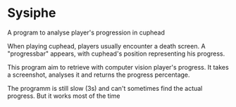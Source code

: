 # Sysiphe
A program to analyse player's progression in cuphead 

When playing cuphead, players usually encounter a death screen. A "progressbar" appears, with cuphead's position representing his progress.

This program aim to retrieve with computer vision player's progress.
It takes a screenshot, analyses it and returns the progress percentage.

The programm is still slow (3s) and can't sometimes find the actual progress. But it works most of the time
